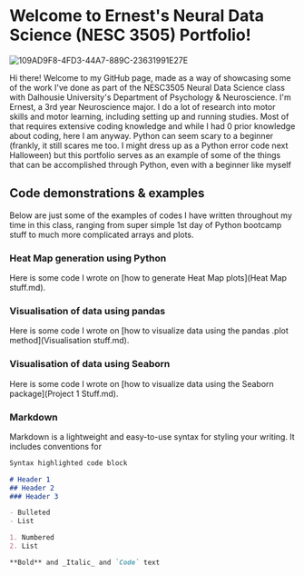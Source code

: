 # Welcome to Ernest's Neural Data Science (NESC 3505) Portfolio!

![109AD9F8-4FD3-44A7-889C-23631991E27E](https://user-images.githubusercontent.com/81998900/142711255-020d704c-5ba2-49d5-9351-98532eaad8fa.JPG)

Hi there! Welcome to my GitHub page, made as a way of showcasing some of the work I've done as part of the NESC3505 Neural Data Science class with Dalhousie University's Department of Psychology & Neuroscience. I'm Ernest, a 3rd year Neuroscience major. I do a lot of research into motor skills and motor learning, including setting up and running studies. Most of that requires extensive coding knowledge and while I had 0 prior knowledge about coding, here I am anyway. Python can seem scary to a beginner (frankly, it still scares me too. I might dress up as a Python error code next Halloween) but this portfolio serves as an example of some of the things that can be accomplished through Python, even with a beginner like myself 

## Code demonstrations & examples
Below are just some of the examples of codes I have written throughout my time in this class, ranging from super simple 1st day of Python bootcamp stuff to much more complicated arrays and plots. 

### Heat Map generation using Python
Here is some code I wrote on [how to generate Heat Map plots](Heat Map stuff.md).

### Visualisation of data using pandas
Here is some code I wrote on [how to visualize data using the pandas .plot method](Visualisation stuff.md).

### Visualisation of data using Seaborn
Here is some code I wrote on [how to visualize data using the Seaborn package](Project 1 Stuff.md).

### Markdown

Markdown is a lightweight and easy-to-use syntax for styling your writing. It includes conventions for

```markdown
Syntax highlighted code block

# Header 1
## Header 2
### Header 3

- Bulleted
- List

1. Numbered
2. List

**Bold** and _Italic_ and `Code` text

